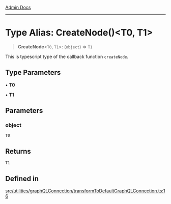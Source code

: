 [Admin Docs](/)

***

# Type Alias: CreateNode()\<T0, T1\>

> **CreateNode**\<`T0`, `T1`\>: (`object`) => `T1`

This is typescript type of the callback function `createNode`.

## Type Parameters

• **T0**

• **T1**

## Parameters

### object

`T0`

## Returns

`T1`

## Defined in

[src/utilities/graphQLConnection/transformToDefaultGraphQLConnection.ts:16](https://github.com/Suyash878/talawa-api/blob/cfd688207611ba245c99edd8dbaccb2cdbf6a043/src/utilities/graphQLConnection/transformToDefaultGraphQLConnection.ts#L16)
